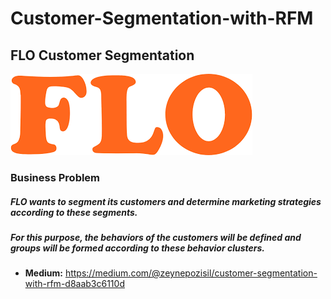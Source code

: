 # Customer-Segmentation-with-RFM

## FLO Customer Segmentation
![Screenshot](1.png)
### Business Problem

##### FLO wants to segment its customers and determine marketing strategies according to these segments.

##### For this purpose, the behaviors of the customers will be defined and groups will be formed according to these behavior clusters.

- **Medium:** https://medium.com/@zeynepozisil/customer-segmentation-with-rfm-d8aab3c6110d
